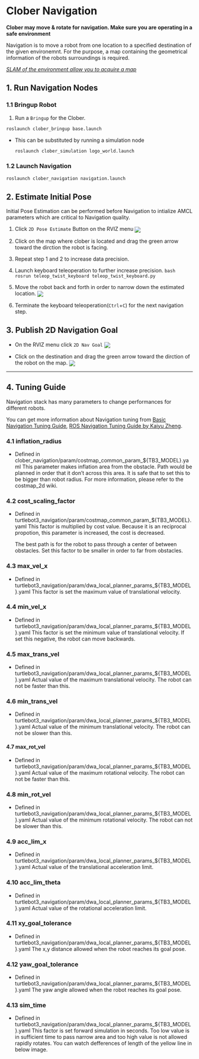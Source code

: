# Clober Navigation
**Clober may move & rotate for navigation. Make sure you are operating in a safe environment**

Navigation is to move a robot from one location to a specified destination of the given environemnt. For the purpose, a map containing the geometrical information of the robots surroundings is required.

[*SLAM of the environment allow you to acquire a map*](https://github.com/clobot-git/clober/tree/noetic-devel/clober_slam)

## 1. Run Navigation Nodes
### 1.1 Bringup Robot
1. Run a `Bringup` for the Clober.
  ```bash
  roslaunch clober_bringup base.launch
  ```
- This can be substituted by running a simulation node
  ```bash
  roslaunch clober_simulation logo_world.launch
  ```

### 1.2 Launch Navigation
```bash
roslaunch clober_navigation navigation.launch
```

## 2. Estimate Initial Pose
Initial Pose Estimation can be performed before Navigation to intialize AMCL parameters which are critical to Navigation quality. 
  1. Click `2D Pose Estimate` Button on the RVIZ menu
    <img align="center" src="https://github.com/clobot-git/testrobot/blob/noetic-devel/images/2d_pose_estimate.png">

  2. Click on the map where clober is located and drag the green arrow toward the dirction the robot is facing.

  3. Repeat step 1 and 2 to increase data precision.

  4. Launch keyboard teleoperation to further increase precision.
    ```bash
    rosrun teleop_twist_keyboard teleop_twist_keyboard.py
    ```

  5. Move the robot back and forth in order to narrow down the estimated location.
    [<img align="center" src="https://github.com/clobot-git/testrobot/blob/noetic-devel/gifs/clober_amcl.gif">](https://youtube.com)

  6. Terminate the keyboard teleoperation(`Ctrl`+`C`) for the next navigation step. 

## 3. Publish 2D Navigation Goal
- On the RVIZ menu click `2D Nav Goal`
  <img align="center" src="https://github.com/clobot-git/testrobot/blob/noetic-devel/images/2d_nav_goal.png">

- Click on the destination and drag the green arrow toward the dirction of the robot on the map.
  [<img align="center" src="https://github.com/clobot-git/testrobot/blob/noetic-devel/gifs/clober_navigation.gif">](https://youtube.com/)


---

## 4. Tuning Guide
Navigation stack has many parameters to change performances for different robots.

You can get more information about Navigation tuning from [Basic Navigation Tuning Guide](http://wiki.ros.org/navigation/Tutorials/Navigation%20Tuning%20Guide), [ROS Navigation Tuning Guide by Kaiyu Zheng](https://kaiyuzheng.me/documents/navguide.pdf).

### 4.1 inflation_radius
- Defined in clober_navigation/param/costmap_common_param_${TB3_MODEL}.yaml
  This parameter makes inflation area from the obstacle. Path would be planned in order that it don’t across this area. It is safe that to set this to be bigger than robot radius. For more information, please refer to the costmap_2d wiki.


### 4.2 cost_scaling_factor
- Defined in turtlebot3_navigation/param/costmap_common_param_${TB3_MODEL}.yaml
  This factor is multiplied by cost value. Because it is an reciprocal propotion, this parameter is increased, the cost is decreased.


  The best path is for the robot to pass through a center of between obstacles. Set this factor to be smaller in order to far from obstacles.

### 4.3 max_vel_x
- Defined in turtlebot3_navigation/param/dwa_local_planner_params_${TB3_MODEL}.yaml
  This factor is set the maximum value of translational velocity.

### 4.4 min_vel_x
- Defined in turtlebot3_navigation/param/dwa_local_planner_params_${TB3_MODEL}.yaml
  This factor is set the minimum value of translational velocity. If set this negative, the robot can move backwards.

### 4.5 max_trans_vel
- Defined in turtlebot3_navigation/param/dwa_local_planner_params_${TB3_MODEL}.yaml
  Actual value of the maximum translational velocity. The robot can not be faster than this.

### 4.6 min_trans_vel
- Defined in turtlebot3_navigation/param/dwa_local_planner_params_${TB3_MODEL}.yaml
  Actual value of the minimum translational velocity. The robot can not be slower than this.

#### 4.7 max_rot_vel
- Defined in turtlebot3_navigation/param/dwa_local_planner_params_${TB3_MODEL}.yaml
  Actual value of the maximum rotational velocity. The robot can not be faster than this.

### 4.8 min_rot_vel
- Defined in turtlebot3_navigation/param/dwa_local_planner_params_${TB3_MODEL}.yaml
  Actual value of the minimum rotational velocity. The robot can not be slower than this.

### 4.9 acc_lim_x
- Defined in turtlebot3_navigation/param/dwa_local_planner_params_${TB3_MODEL}.yaml
  Actual value of the translational acceleration limit.

### 4.10 acc_lim_theta
- Defined in turtlebot3_navigation/param/dwa_local_planner_params_${TB3_MODEL}.yaml
  Actual value of the rotational acceleration limit.

### 4.11 xy_goal_tolerance
- Defined in turtlebot3_navigation/param/dwa_local_planner_params_${TB3_MODEL}.yaml
  The x,y distance allowed when the robot reaches its goal pose.

### 4.12 yaw_goal_tolerance
- Defined in turtlebot3_navigation/param/dwa_local_planner_params_${TB3_MODEL}.yaml
  The yaw angle allowed when the robot reaches its goal pose.

### 4.13 sim_time
- Defined in turtlebot3_navigation/param/dwa_local_planner_params_${TB3_MODEL}.yaml
  This factor is set forward simulation in seconds. Too low value is in sufficient time to pass narrow area and too high value is not allowed rapidly rotates. You can watch defferences of length of the yellow line in below image.